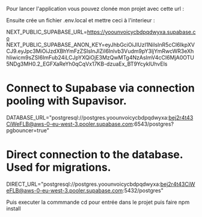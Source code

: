 Pour lancer l'application vous pouvez clonée mon projet avec cette url :

Ensuite crée un fichier .env.local et mettre ceci à l'interieur :

NEXT_PUBLIC_SUPABASE_URL=https://yoounvoicycbdpqdwyxa.supabase.co
NEXT_PUBLIC_SUPABASE_ANON_KEY=eyJhbGciOiJIUzI1NiIsInR5cCI6IkpXVCJ9.eyJpc3MiOiJzdXBhYmFzZSIsInJlZiI6Inlvb3Vudm9pY3ljYmRwcWR3eXhhIiwicm9sZSI6ImFub24iLCJpYXQiOjE3MzQwMTg4NzAsImV4cCI6MjA0OTU5NDg3MH0.2_EGFXaReYh0qCqVx17KB-dzuaEx_BT9YcykIUhvEls


# Connect to Supabase via connection pooling with Supavisor.
DATABASE_URL="postgresql://postgres.yoounvoicycbdpqdwyxa:bej2r4t43CiWeFLB@aws-0-eu-west-3.pooler.supabase.com:6543/postgres?pgbouncer=true"


# Direct connection to the database. Used for migrations.
DIRECT_URL="postgresql://postgres.yoounvoicycbdpqdwyxa:bej2r4t43CiWeFLB@aws-0-eu-west-3.pooler.supabase.com:5432/postgres"

Puis executer la commmande cd pour entrée dans le projet puis faire npm install
